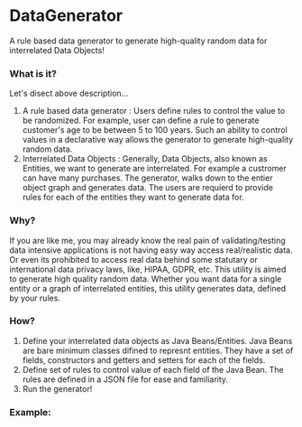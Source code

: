 # DataGenerator
A rule based data generator to generate high-quality random data for interrelated Data Objects! 

### What is it?
Let's disect above description...
1. A rule based data generator : Users define rules to control the value to be randomized. For example, user can define a rule to generate customer's age to be between 5 to 100 years. Such an ability to control values in a declarative way allows the generator to generate high-quality random data.
2. Interrelated Data Objects : Generally, Data Objects, also known as Entities, we want to generate are interrelated. For example a custromer can have many purchases. The generator, walks down to the entier object graph and generates data. The users are requierd to provide rules for each of the entities they want to generate data for. 

### Why?
If you are like me, you may already know the real pain of validating/testing data intensive applications is not having easy way access real/realistic data. Or even its prohibited to access real data behind some statutary or international data privacy laws, like, HIPAA, GDPR, etc. This utility is aimed to generate high quality random data. Whether you want data for a single entity or a graph of interrelated entities, this utility generates data, defined by your rules.

### How?
1. Define your interrelated data objects as Java Beans/Entities. Java Beans are bare minimum classes difined to represnt entities. They have a set of fields, constructors and getters and setters for each of the fields.
2. Define set of rules to control value of each field of the Java Bean. The rules are defined in a JSON file for ease and familiarity.
3. Run the generator!

### Example:
<comming soon>
